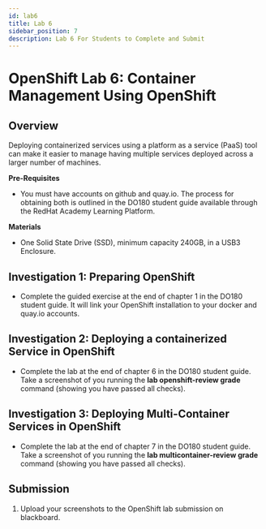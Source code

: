 ```yaml
---
id: lab6
title: Lab 6
sidebar_position: 7
description: Lab 6 For Students to Complete and Submit
---
```


# OpenShift Lab 6: Container Management Using OpenShift

## Overview

Deploying containerized services using a platform as a service (PaaS) tool can make it easier to manage having multiple services deployed across a larger number of machines.

**Pre-Requisites**

  - You must have accounts on github and quay.io. The process for obtaining both is outlined in the DO180 student guide available through the RedHat Academy Learning Platform.

**Materials**

  - One Solid State Drive (SSD), minimum capacity 240GB, in a USB3 Enclosure.

## Investigation 1: Preparing OpenShift

  - Complete the guided exercise at the end of chapter 1 in the DO180 student guide. It will link your OpenShift installation to your docker and quay.io accounts.

## Investigation 2: Deploying a containerized Service in OpenShift

  - Complete the lab at the end of chapter 6 in the DO180 student guide. Take a screenshot of you running the **lab openshift-review grade** command (showing you have passed all checks).

## Investigation 3: Deploying Multi-Container Services in OpenShift

  - Complete the lab at the end of chapter 7 in the DO180 student guide. Take a screenshot of you running the **lab multicontainer-review grade** command (showing you have passed all checks).

## Submission

  1. Upload your screenshots to the OpenShift lab submission on blackboard.
